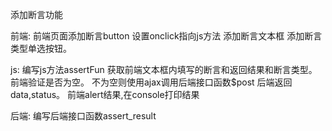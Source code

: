 添加断言功能

前端:
前端页面添加断言button
设置onclick指向js方法
添加断言文本框
添加断言类型单选按钮。

js:
编写js方法assertFun
获取前端文本框内填写的断言和返回结果和断言类型。
前端验证是否为空。
不为空则使用ajax调用后端接口函数$post
后端返回data,status。
前端alert结果,在console打印结果

后端:
编写后端接口函数assert_result